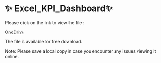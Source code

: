 # ✨ Excel_KPI_Dashboard✨ 

Please click on the link to view the file :

 [OneDrive](https://1drv.ms/x/s!AjI3b8Rw5mf1oBNVMf1skz-e-vJv?e=pP7Kgg) <br> 
 
The file is available for free download.

Note: Please save a local copy in case you encounter any issues viewing it online.

 
